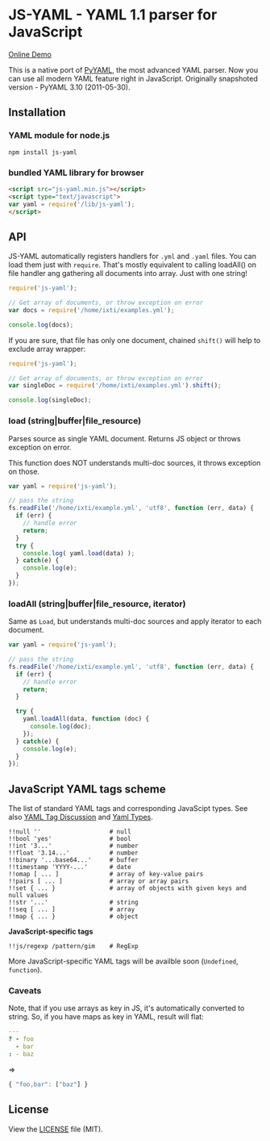 JS-YAML - YAML 1.1 parser for JavaScript
========================================

[Online Demo](http://nodeca.github.com/js-yaml/)

This is a native port of [PyYAML](http://pyyaml.org/), the most advanced YAML parser.
Now you can use all modern YAML feature right in JavaScript. Originally snapshoted version - PyYAML 3.10 (2011-05-30).

## Installation

### YAML module for node.js

```
npm install js-yaml
```

### bundled YAML library for browser

``` html
<script src="js-yaml.min.js"></script>
<script type="text/javascript">
var yaml = require('/lib/js-yaml');
</script>
```

## API

JS-YAML automatically registers handlers for `.yml` and `.yaml` files. You can load them just with `require`.
That's mostly equivalent to calling loadAll() on file handler ang gathering all documents into array.
Just with one string!

``` javascript
require('js-yaml');

// Get array of documents, or throw exception on error
var docs = require('/home/ixti/examples.yml');

console.log(docs);
```

If you are sure, that file has only one document, chained `shift()` will help to exclude array wrapper:

``` javascript
require('js-yaml');

// Get array of documents, or throw exception on error
var singleDoc = require('/home/ixti/examples.yml').shift();

console.log(singleDoc);
```


### load (string|buffer|file\_resource)

Parses source as single YAML document. Returns JS object or throws exception on error.

This function does NOT understands multi-doc sources, it throws exception on those.

``` javascript
var yaml = require('js-yaml');

// pass the string
fs.readFile('/home/ixti/example.yml', 'utf8', function (err, data) {
  if (err) {
    // handle error
    return;
  }
  try {
    console.log( yaml.load(data) );
  } catch(e) {
    console.log(e);
  }
});
```


### loadAll (string|buffer|file\_resource, iterator)

Same as `Load`, but understands multi-doc sources and apply iterator to each document.

``` javascript
var yaml = require('js-yaml');

// pass the string
fs.readFile('/home/ixti/example.yml', 'utf8', function (err, data) {
  if (err) {
    // handle error
    return;
  }

  try {
    yaml.loadAll(data, function (doc) {
      console.log(doc);
    });
  } catch(e) {
    console.log(e);
  }
});
```


## JavaScript YAML tags scheme

The list of standard YAML tags and corresponding JavaScipt types. See also
[YAML Tag Discussion](http://pyyaml.org/wiki/YAMLTagDiscussion) and [Yaml Types](http://yaml.org/type/).

```
!!null ''                   # null
!!bool 'yes'                # bool
!!int '3...'                # number
!!float '3.14...'           # number
!!binary '...base64...'     # buffer
!!timestamp 'YYYY-...'      # date
!!omap [ ... ]              # array of key-value pairs
!!pairs [ ... ]             # array or array pairs
!!set { ... }               # array of objects with given keys and null values
!!str '...'                 # string
!!seq [ ... ]               # array
!!map { ... }               # object
```

**JavaScript-specific tags**

```
!!js/regexp /pattern/gim    # RegExp
```

More JavaScript-specific YAML tags will be availble soon (`Undefined`,
`function`).

### Caveats

Note, that if you use arrays as key in JS, it's automatically converted to string.
So, if you have maps as key in YAML, result will flat:

``` yaml
---
? - foo
  - bar
: - baz
```

=>

``` javascript
{ "foo,bar": ["baz"] }
```

## License

View the [LICENSE](https://github.com/nodeca/js-yaml/blob/master/LICENSE) file (MIT).
